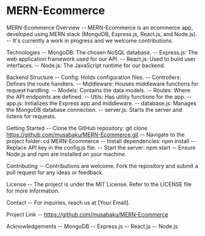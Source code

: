 # MERN-Ecommerce

MERN-Ecommerce Overview
-- MERN-Ecommerce is an ecommerce app, developed using MERN stack (MongoDB, Express.js, React.js, and Node.js).
-- It's currently a work in progress and we welcome contributions.

Technologies
-- MongoDB: The chosen NoSQL database.
-- Express.js: The web application framework used for our API.
-- React.js: Used to build user interfaces.
-- Node.js: The JavaScript runtime for our backend.

Backend Structure
-- Config: Holds configuration files.
-- Controllers: Defines the route handlers.
-- Middleware: Houses middleware functions for request handling.
-- Models: Contains the data models.
-- Routes: Where the API endpoints are defined.
-- Utils: Has utility functions for the app.
-- app.js: Initializes the Express app and middleware.
-- database.js: Manages the MongoDB database connection.
-- server.js: Starts the server and listens for requests.

Getting Started
-- Clone the GitHub repository: git clone https://github.com/musabaku/MERN-Ecommerce.git
-- Navigate to the project folder: cd MERN-Ecommerce
-- Install dependencies: npm install
-- Replace API key in the config.js file.
-- Start the server: npm start
-- Ensure Node.js and npm are installed on your machine.

Contributing
-- Contributions are welcome. Fork the repository and submit a pull request for any ideas or feedback.

License
-- The project is under the MIT License. Refer to the LICENSE file for more information.

Contact
-- For inquiries, reach us at [Your Email].

Project Link
-- https://github.com/musabaku/MERN-Ecommerce

Acknowledgements
-- MongoDB
-- Express.js
-- React.js
-- Node.js




